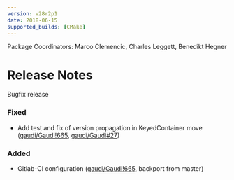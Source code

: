 ```yaml
---
version: v28r2p1
date: 2018-06-15
supported_builds: [CMake]
---
```

Package Coordinators: Marco Clemencic, Charles Leggett, Benedikt Hegner

# Release Notes
Bugfix release

### Fixed
- Add test and fix of version propagation in KeyedContainer move ([gaudi/Gaudi!665](https://gitlab.cern.ch/gaudi/Gaudi/merge_requests/665), [gaudi/Gaudi#27](https://gitlab.cern.ch/gaudi/Gaudi/issues/27))

### Added
- Gitlab-CI configuration ([gaudi/Gaudi!665](https://gitlab.cern.ch/gaudi/Gaudi/merge_requests/665), backport from master)
